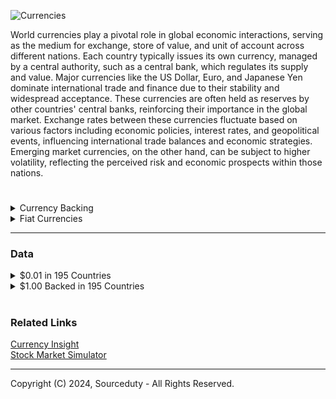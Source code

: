 ![Currencies](https://github.com/sourceduty/Currencies/assets/123030236/e8db4f0f-d943-42ce-9e03-08cd56ed2c2a)

World currencies play a pivotal role in global economic interactions, serving as the medium for exchange, store of value, and unit of account across different nations. Each country typically issues its own currency, managed by a central authority, such as a central bank, which regulates its supply and value. Major currencies like the US Dollar, Euro, and Japanese Yen dominate international trade and finance due to their stability and widespread acceptance. These currencies are often held as reserves by other countries' central banks, reinforcing their importance in the global market. Exchange rates between these currencies fluctuate based on various factors including economic policies, interest rates, and geopolitical events, influencing international trade balances and economic strategies. Emerging market currencies, on the other hand, can be subject to higher volatility, reflecting the perceived risk and economic prospects within those nations.

#

<details><summary>Currency Backing</summary>
<br>

### Currency Backing

The history of currency backing involves the evolution of what gives money its value, a topic that has witnessed significant transformations over centuries. Initially, currencies were often backed by physical commodities such as gold or silver, a system known as the "gold standard" or "silver standard." This method provided a tangible guarantee of the currency's value, enabling holders to exchange notes for a specific amount of a precious metal. However, the limitations of these metal reserves, coupled with the need for more flexible monetary policies, led to the abandonment of commodity-backed currencies throughout the 20th century. Most modern economies now use fiat money, which is currency that derives its value not from physical commodities but from the trust and authority of the government that issues it. This shift allows central banks greater control over their economies by enabling them to manage money supply and influence interest rates, independent of any physical reserve requirements.

In the context of modern currency, "material backing" refers to the physical substances used to create the currency itself, such as the metals in coins and the paper or polymer in banknotes. This is distinct from the concept of "backing" a currency, which historically involved linking the value of money to a commodity like gold or silver. Material backing today involves choosing durable and cost-effective materials that can withstand frequent handling and provide security features to prevent counterfeiting. For example, coins are typically made from combinations of metals like nickel, copper, and zinc, which offer longevity and resilience. Paper money, increasingly replaced by polymer in many countries due to its greater durability and security features, incorporates sophisticated elements such as watermarks, security threads, and holograms. Thus, while "backing" once meant the economic guarantee behind a currency, "material backing" focuses on the practical and security aspects of the physical currency itself.


<br>    
</details>

<details><summary>Fiat Currencies</summary>
<br>

### Fiat Currencies

Fiat currencies are government-issued currencies that are not backed by a physical commodity, like gold or silver, but by the trust that individuals and governments place in them. The value of fiat money is derived from the economic relationship of supply and demand rather than the value of a physical substance that constitutes the money itself. Most modern paper currencies, such as the US dollar, the Euro, or the Japanese yen, are examples of fiat currencies. They are declared legal tender by government decree, which means they must be accepted as a form of payment within the country and can be used to settle all public and private debts. The stability and value of fiat currencies are largely influenced by government monetary policies, economic conditions, and the governance and economic performance of the issuing country.


<br>    
</details>

***

### Data

<details><summary>$0.01 in 195 Countries</summary>
<br>

![Cents](https://github.com/sourceduty/Data_Projects/assets/123030236/5771e254-fb58-4bc1-846e-0b97702bd43e)

Dataset for $0.01 in 195 Countries

[$0.01 in All 195 Countries.csv](https://github.com/sourceduty/Data_Projects/files/15039102/0.01.in.All.195.Countries.csv)

The data highlights the diverse approaches taken by countries worldwide regarding the minting of $0.01 coins. While some nations opt to mint specific coins denominated at $0.01, many others do not have a physical coin equivalent to $0.01. This disparity reflects varying economic contexts, where factors like inflation rates and the cost of producing low-denomination coins influence decision-making. However, for those countries that do mint $0.01 coins, they serve as essential components of everyday transactions, facilitating commerce and ensuring smooth monetary exchanges at the smallest denominational level.

As for the remaining countries utilizing $0.01 coins, they employ these small denominations as crucial components of their currency systems, facilitating transactions at the lowest monetary unit. These coins, though often overlooked due to their minimal value, play significant roles in daily commerce, particularly in transactions where exact change is necessary or customary. Whether it's the 1 centavo in Argentina, the 1 cent in Australia and Belize, or the 1 fen in China, these coins represent a fundamental aspect of each country's monetary infrastructure, contributing to the efficiency and functionality of their respective economies.

<br>    
</details>

<details><summary>$1.00 Backed in 195 Countries</summary>
<br>

![USD](https://github.com/sourceduty/Data_Projects/assets/123030236/90695750-e3fb-463d-a2e3-cf265436e8c0)

Dataset for $1.00 backed in 195 countries.

[$1 Backed in 195 Countries.xlsx](https://github.com/sourceduty/Data_Projects/files/15039331/1.Backed.in.195.Countries.xlsx)

The dataset presents a comprehensive overview of currencies from various countries around the world, each paired with its respective unit and method of backing or minting $1. Examining this dataset reveals several trends in global currency design and monetary policies. Notably, there's a predominance of note-based backing for $1 across many nations, indicating a preference for paper currency in facilitating everyday transactions. This trend underscores the importance of physical currency in economic systems despite the growing prevalence of digital payment methods. Additionally, the presence of coin-backed $1 in some countries suggests a commitment to maintaining physical currency circulation alongside digital advancements, catering to diverse consumer preferences and ensuring robustness in financial systems.

Regarding the different types of backing for $1, various countries employ a range of methods to mint or back their currency units. While some opt for traditional paper notes, others utilize coins, plastic notes, or digital forms. Paper notes are widely used and offer a tangible representation of value, often featuring intricate designs and security features to deter counterfeiting. Coins, on the other hand, provide a durable and long-lasting means of exchange, particularly for smaller denominations. Plastic notes, gaining popularity in some regions, offer increased durability and resistance to wear and tear compared to traditional paper currency. Lastly, digital currency represents a modern evolution in monetary systems, facilitating seamless transactions and promoting financial inclusion through electronic means. The diversity in backing methods reflects the adaptability of currencies to meet the evolving needs of societies and economies in an increasingly interconnected world.

#
### Backing Efficiency of $1 

Production Costs and Durability: Coins are typically more expensive to produce than paper money. However, they last much longer. For example, in the United States, a $1 coin can last 30 years or more, while a $1 note might only last a few years before needing replacement. This longevity reduces the frequency of manufacturing, which can offset the higher initial production costs over time and make coins more cost-effective in the long run.

Environmental Impact: Coins, due to their durability, have a smaller environmental footprint in terms of waste generated. Notes, being less durable, need to be replaced more often, which increases the environmental impact due to the use of materials like paper or polymer and the energy consumed in their production and transportation.

User Convenience and Circulation: In terms of user convenience, coins can be more cumbersome and heavy, especially if large quantities are carried around. This can make notes more popular among the public for everyday transactions. However, coins are often more useful in automated machines like vending machines or public transport ticket systems.

Comparison Between Countries: Countries differ in their use of $1 denominations based on these factors and cultural preferences. For instance, Canada and the European Union use coins for their lower denominations (like the Canadian Dollar coin or the 1 Euro coin), which helps reduce the costs associated with frequently replacing worn-out notes. On the other hand, the United States still uses the $1 note extensively, despite the existence of a $1 coin, partly due to public resistance and the inertia of existing cash handling systems. In countries like Australia and New Zealand, $1 coins are favored not just for their durability but also because they align better with modern cash handling and payment systems.

Overall, while $1 coins may offer greater efficiency in terms of durability and long-term cost savings, the choice between coins and notes can depend on a variety of factors including consumer habits, existing financial infrastructure, and national policies regarding currency production.

#
### $1 Coins

Economic Efficiency: Coins are more economically efficient in the long term. They are more durable and last longer than paper notes, typically for decades, which means they don’t need to be replaced as often. This can lead to lower costs over time despite higher initial production costs.

Environmental Sustainability: Coins, due to their durability, generate less waste and environmental impact over their lifecycle compared to notes, which need to be replaced more frequently.

Security: Coins are generally harder to counterfeit due to the complexity of their designs and the materials used.

### $1 Notes

Convenience: Notes are lighter and more convenient to carry in large quantities, which can make them more popular among the public for everyday transactions.

Production Cost: The initial cost of producing paper or polymer notes is lower than that of minting coins, making them economically attractive in the short term.

Adaptability: Notes can be easily updated with new security features and designs, which can be an advantage in combating counterfeiting and maintaining a modern national image.

### Contextual Preferences

User Preferences and Cultural Factors: In some cultures, coins might be preferred because they are considered more tangible or traditional. In others, the ease of carrying lightweight notes might be valued more.

Infrastructure and Systems: The existing financial systems and machinery (like vending machines, ATMs, and cash registers) might be more adapted to either coins or notes, influencing which is more practical.

Government and Economic Strategies: Decisions might also be influenced by government policies aimed at reducing manufacturing expenses or improving the security and efficiency of currency circulation.

In conclusion, whether $1 coins or $1 notes are better largely depends on the specific goals, contexts, and preferences of a country. Coins generally offer better long-term economic and environmental benefits, while notes can be more convenient and cheaper to produce initially. Each country weighs these factors differently based on its unique circumstances.

#
###  Infrastructure and Systems

Analyzing the infrastructure and systems supporting $1 coins and notes across different continents involves looking at how each region manages, distributes, and utilizes these denominations in their economies. The differences largely depend on the economic strategies, technological advancements, and cultural preferences prevalent in each continent.

#### North America

United States: The U.S. primarily uses $1 notes, supported by a well-established infrastructure that includes ATMs and cash registers tailored to handle paper currency efficiently. Despite the introduction of $1 coins, public preference and existing systems favor notes.

Canada: Canada has moved away from $1 notes in favor of coins, known as "loonies." The Canadian economy benefits from a coin-centric system where vending machines, public transportation fare machines, and other automated services are optimized for coin usage, reducing the cost of money handling.

#### Europe

European countries, particularly those in the Eurozone, use coins for one euro and two euros. The infrastructure here is highly adapted to coins with extensive use in all forms of commerce, supported by machines that are compatible with coins for public transport, shopping carts, and small retail transactions.

#### Asia

Japan: Japan uses both coins and notes extensively. The ¥100 coin is roughly equivalent to $1 and is widely used across the country. Japanese vending machines, which are ubiquitous, accept coins extensively, demonstrating a robust infrastructure for coin usage.

China and India: These countries primarily use notes for their lower denominations equivalent to $1. Their vast populations and the volume of cash transactions necessitate an infrastructure that can quickly and efficiently handle a high volume of notes.

#### Oceania

Australia and New Zealand: Both countries have transitioned to $1 coins, which are seen as more durable and suited to their advanced automated payment systems including public transport and parking meters.

#### South America

In many South American countries, both coins and notes are used for amounts around $1. Infrastructure tends to be more varied with a mix of old and new technologies, and there is often less investment in systems specifically tailored to one form of currency over the other.

#### Africa

The use of $1 equivalent varies widely across African nations, with a mixture of notes and coins based on the country. Many African countries have infrastructures that are less adapted to automated payment systems, and cash transactions are still predominantly handled manually.

#### Summary

Continents like North America and Europe have sophisticated systems that can handle both coins and notes, though the preference may lean towards one based on historical usage, public preference, and economic calculations. In contrast, continents like Africa and some parts of Asia might prioritize notes due to their ease of transport and simplicity in manual transactions. The choice between using $1 coins or notes and the supporting infrastructure reflects a balance between technological capability, economic strategy, and cultural habit.

<br>    
</details>

#
### Related Links

[Currency Insight](https://chat.openai.com/g/g-eGhUZlmUs-currency-insight)
<br>
[Stock Market Simulator](https://chat.openai.com/g/g-YOR2U66rf-stock-market-simulator)

***
Copyright (C) 2024, Sourceduty - All Rights Reserved.
